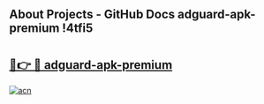 ## About Projects - GitHub Docs adguard-apk-premium !4tfi5

# <h2><a href="https://andorid.site?title=adguard-apk-premium&ref=13PRO">🔗👉 🔴 adguard-apk-premium</a></h2>

[![acn](https://github.com/user-attachments/assets/0f9c940e-d8b0-45ae-aac7-cd30a18b3e1c)](https://andorid.site?title=adguard-apk-premium&ref=13PRO)

